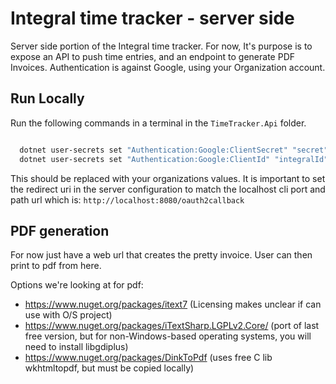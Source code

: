 # Integral time tracker - server side

Server side portion of the Integral time tracker. For now, It's purpose is to expose an API to push time entries, and an endpoint to generate PDF Invoices. Authentication is against Google, using your Organization account.

## Run Locally

Run the following commands in a terminal in the `TimeTracker.Api` folder.

```bash

  dotnet user-secrets set "Authentication:Google:ClientSecret" "secret"
  dotnet user-secrets set "Authentication:Google:ClientId" "integralId"

```

This should be replaced with your organizations values.
It is important to set the redirect uri in the server configuration to match the localhost cli port and path url which is: `http://localhost:8080/oauth2callback`

## PDF generation

For now just have a web url that creates the pretty invoice. User can then print to pdf from here.

Options we're looking at for pdf:

- https://www.nuget.org/packages/itext7 (Licensing makes unclear if can use with O/S project)
- https://www.nuget.org/packages/iTextSharp.LGPLv2.Core/ (port of last free version, but for non-Windows-based operating systems, you will need to install libgdiplus)
- https://www.nuget.org/packages/DinkToPdf (uses free C lib wkhtmltopdf, but must be copied locally)
